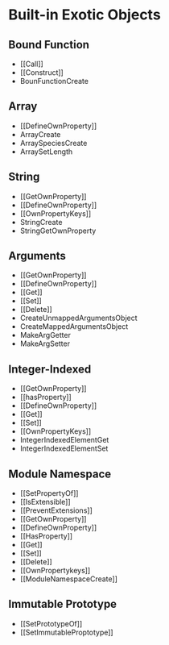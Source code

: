 # Built-in Exotic Objects

## Bound Function

- [[Call]]
- [[Construct]]
- BounFunctionCreate

## Array

- [[DefineOwnProperty]]
- ArrayCreate
- ArraySpeciesCreate
- ArraySetLength

## String

- [[GetOwnProperty]]
- [[DefineOwnProperty]]
- [[OwnPropertyKeys]]
- StringCreate
- StringGetOwnProperty

## Arguments

- [[GetOwnProperty]]
- [[DefineOwnProperty]]
- [[Get]]
- [[Set]]
- [[Delete]]
- CreateUnmappedArgumentsObject
- CreateMappedArgumentsObject
- MakeArgGetter
- MakeArgSetter

## Integer-Indexed

- [[GetOwnProperty]]
- [[hasProperty]]
- [[DefineOwnProperty]]
- [[Get]]
- [[Set]]
- [[OwnPropertyKeys]]
- IntegerIndexedElementGet
- IntegerIndexedElementSet

## Module Namespace

- [[SetPropertyOf]]
- [[IsExtensible]]
- [[PreventExtensions]]
- [[GetOwnProperty]]
- [[DefineOwnProperty]]
- [[HasProperty]]
- [[Get]]
- [[Set]]
- [[Delete]]
- [[OwnPropertykeys]]
- [[ModuleNamespaceCreate]]

## Immutable Prototype

- [[SetPrototypeOf]]
- [[SetImmutableProptotype]]

